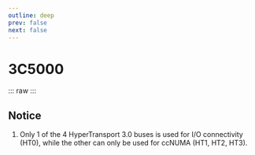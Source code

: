```yaml
---
outline: deep
prev: false
next: false
---
```

# 3C5000

::: raw
<ClientOnly>
    <ChipTables chips="3C5000" :fields="cpu_fields" />
</ClientOnly>
:::

## Notice

1. Only 1 of the 4 HyperTransport 3.0 buses is used for I/O connectivity (HT0), while the other can only be used for ccNUMA (HT1, HT2, HT3).

<script setup>
    import ChipTables from "@/.vitepress/theme/components/ChipTables.vue"
    import cpu_fields from "@/.vitepress/theme/components/fields/cpu_fields.js"
</script>
